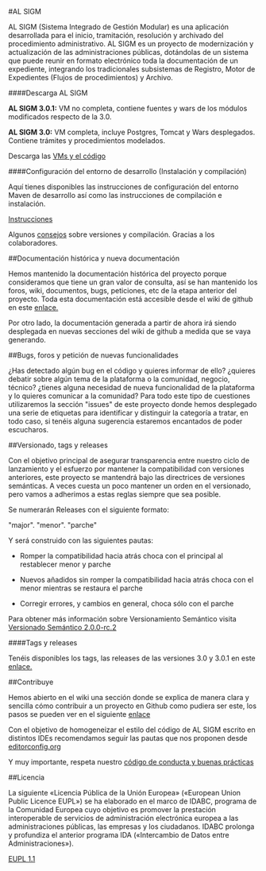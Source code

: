 #AL SIGM

AL SIGM (Sistema Integrado de Gestión Modular) es una aplicación desarrollada para el inicio, tramitación, resolución y archivado del procedimiento administrativo. AL SIGM es un proyecto de modernización y actualización de las administraciones públicas, dotándolas de un sistema que puede reunir en formato electrónico toda la documentación de un expediente, integrando los tradicionales subsistemas de Registro, Motor de Expedientes (Flujos de procedimientos) y Archivo.

####Descarga AL SIGM

**AL SIGM 3.0.1:** VM no completa, contiene fuentes y wars de los módulos modificados respecto de la 3.0.

**AL SIGM 3.0:** VM completa, incluye Postgres, Tomcat y Wars desplegados. Contiene trámites y procedimientos modelados.

Descarga las <a href="https://github.com/Cenatic/alsigm/releases" target="_new">VMs y el código</a>

####Configuración del entorno de desarrollo (Instalación y compilación)

Aquí tienes disponibles las instrucciones de configuración del entorno Maven de desarrollo así como las instrucciones de compilación e instalación.

<a href="https://github.com/Cenatic/alsigm/wiki/Configuraci%C3%B3n-del-entorno-de-desarrollo-(Instalaci%C3%B3n-y-compilaci%C3%B3n)">Instrucciones</a>

Algunos <a href="https://forja.cenatic.es/forum/forum.php?thread_id=344081&forum_id=742&group_id=223">consejos</a> sobre versiones y compilación. Gracias a los colaboradores.

##Documentación histórica y nueva documentación

Hemos mantenido la documentación histórica del proyecto porque consideramos que tiene un gran valor de consulta, así se han mantenido los foros, wiki, documentos, bugs, peticiones, etc de la etapa anterior del proyecto. Toda esta documentación está accesible desde el wiki de github en este <a href="https://github.com/Cenatic/alsigm/wiki/Hist%C3%B3rico-de-documentaci%C3%B3n,-bugs-e-incidencias-de-AL-SIGM" target="_new">enlace.</a>

Por otro lado, la documentación generada a partir de ahora irá siendo desplegada en nuevas secciones del wiki de github a medida que se vaya generando.

##Bugs, foros y petición de nuevas funcionalidades

¿Has detectado algún bug en el código y quieres informar de ello? ¿quieres debatir sobre algún tema de la plataforma o la comunidad, negocio, técnico? ¿tienes alguna necesidad de nueva funcionalidad de la plataforma y lo quieres comunicar a la comunidad? Para todo este tipo de cuestiones utilizaremos la sección "issues" de este proyecto donde hemos desplegado una serie de etiquetas para identificar y distinguir la categoría a tratar, en todo caso, si tenéis alguna sugerencia estaremos encantados de poder escucharos.

##Versionado, tags y releases

Con el objetivo principal de asegurar transparencia entre nuestro ciclo de lanzamiento y el esfuerzo por mantener la compatibilidad con versiones anteriores, este proyecto se mantendrá bajo las directrices de versiones semánticas. A veces cuesta un poco mantener un orden en el versionado, pero vamos a adherimos a estas reglas siempre que sea posible.

Se numerarán Releases con el siguiente formato:

"major". "menor". "parche"

Y será construido con las siguientes pautas:

* Romper la compatibilidad hacia atrás choca con el principal al restablecer menor y parche

* Nuevos añadidos sin romper la compatibilidad hacia atrás choca con el menor mientras se restaura el parche

* Corregir errores, y cambios en general, choca sólo con el parche

Para obtener más información sobre Versionamiento Semántico visita <a href="http://semver.org/lang/es/" target="_new">Versionado Semántico 2.0.0-rc.2</a>

####Tags y releases

Tenéis disponibles los tags, las releases de las versiones 3.0 y 3.0.1 en este <a href="https://github.com/Cenatic/alsigm/releases" target="_new">enlace.</a>

##Contribuye

Hemos abierto en el wiki una sección donde se explica de manera clara y sencilla cómo contribuir a un proyecto en Github como pudiera ser este, los pasos se pueden ver en el siguiente <a href="https://github.com/Cenatic/alsigm/wiki/Contribuye" target="_new">enlace</a>

Con el objetivo de homogeneizar el estilo del código de AL SIGM escrito en distintos IDEs recomendamos seguir las pautas que nos proponen desde <a href="editorconfig.org" target="_new">editorconfig.org</a>

Y muy importante, respeta nuestro <a href="https://github.com/Cenatic/alsigm/wiki/C%C3%B3digo-conducta" target="_new">código de conducta y buenas prácticas</a>

##Licencia

La siguiente «Licencia Pública de la Unión Europea» («European Union Public Licence EUPL») se ha elaborado en el marco de IDABC, programa de la Comunidad Europea cuyo objetivo es promover la prestación interoperable de servicios de administración electrónica europea a las administraciones públicas, las empresas y los ciudadanos. IDABC prolonga y profundiza el anterior programa IDA («Intercambio de Datos entre Administraciones»). 

<a href="https://joinup.ec.europa.eu/system/files/ES/EUPL%20v.1.1%20-%20Licencia.pdf" target="_new">EUPL 1.1</a>

